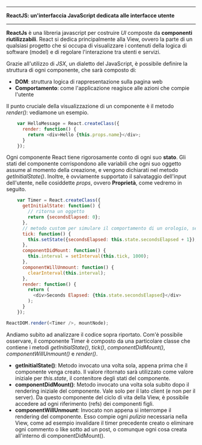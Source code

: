 ****************************************
**ReactJS: un'interfaccia JavaScript dedicata alle interfacce utente**
****************************************

**ReactJs** è una libreria javascript per costruire *UI* composte da **componenti riutilizzabili**. React si dedica principalmente alla View, ovvero la parte di un qualsiasi progetto che si occupa di visualizzare i contenuti della logica di software (model) e di regolare l'interazione tra utenti e servizi. 

Grazie all'utilizzo di *JSX*, un dialetto del JavaScript, è possibile definire la struttura di ogni componente, che sarà composto di:
* **DOM**: struttura logica di rappresentazione sulla pagina web
* **Comportamento**: come l'applicazione reagisce alle azioni che compie l'utente

Il punto cruciale della visualizzazione di un componente è il metodo *render()*: vediamone un esempio.

```javascript
	var HelloMessage = React.createClass({
	  render: function() {
		return <div>Hello {this.props.name}</div>;
	  }
	});
```

Ogni componente React tiene rigorosamente conto di ogni suo **stato**. Gli stati del componente corrispondono alle variabili che ogni suo oggetto assume al momento della creazione, e vengono dichiarati nel metodo *getInitialState()*.
Inoltre, è ovviamente supportato il salvataggio dell'input dell'utente, nelle cosiddette *props*, ovvero **Proprietà**, come vedremo in seguito.

```javascript
	var Timer = React.createClass({
	  getInitialState: function() {
	    // ritorna un oggetto
		return {secondsElapsed: 0};
	  },
	  // metodo custom per simulare il comportamento di un orologio, secondo dopo secondo
	  tick: function() {
		this.setState({secondsElapsed: this.state.secondsElapsed + 1});
	  },
	  componentDidMount: function() {
		this.interval = setInterval(this.tick, 1000);
	  },
	  componentWillUnmount: function() {
		clearInterval(this.interval);
	  },
	  render: function() {
		return (
		  <div>Seconds Elapsed: {this.state.secondsElapsed}</div>
		);
	  }
	});

ReactDOM.render(<Timer />, mountNode);
```

Andiamo subito ad analizzare il codice sopra riportato. Com'è possibile osservare, il componente Timer è composto da una particolare classe che contiene i metodi *getInitialState()*, *tick()*, *componentDidMount()*, *componentWillUnmount()* e *render()*.

* **getInitialState()**: Metodo invocato una volta sola, appena prima che il componente venga creato. Il valore ritornato sarà utilizzato come valore iniziale per *this.state*, il contenitore degli stati del componente.
* **componentDidMount()**: Metodo invocato una volta sola subito dopo il rendering iniziale del componente. Vale solo per il lato client (e non per il server). Da questo componente del ciclo di vita della View, è possibile accedere ad ogni riferimento (refs) dei componenti figli.
* **componentWillUnmount**: Invocato non appena si interrompe il rendering del componente. Esso compie ogni *pulizia* necessaria nella View, come ad esempio invalidare il timer precedente creato o eliminare ogni commento o like sotto ad un post, o comunque ogni cosa creata all'interno di componentDidMount().